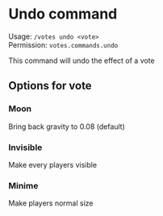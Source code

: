 # Undo command

Usage: `/votes undo <vote>`<br>
Permission: `votes.commands.undo`

This command will undo the effect of a vote

## Options for vote

### Moon
Bring back gravity to 0.08 (default)

### Invisible
Make every players visible

### Minime
Make players normal size